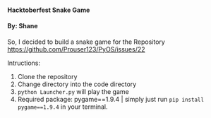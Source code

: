 #### Hacktoberfest Snake Game
#### By: Shane

So, I decided to build a snake game for the Repository https://github.com/Prouser123/PyOS/issues/22

Intructions:
1. Clone the repository 
2. Change directory into the code directory
3. `python Launcher.py` will play the game
4. Required package: pygame==1.9.4 | simply just run `pip install pygame==1.9.4` in your terminal.

